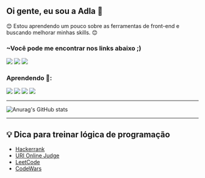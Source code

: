 ## Oi gente, eu sou a Adla 👋

:blush: Estou aprendendo um pouco sobre as ferramentas de front-end e buscando melhorar minhas skills. :blush:

### ~Você pode me encontrar nos links abaixo ;)

[<img src="https://img.shields.io/badge/linkedin-%230077B5.svg?&style=for-the-badge&logo=linkedin&logoColor=white" />](https://www.linkedin.com/in/adlagomes/) [<img src = "https://img.shields.io/badge/instagram-%23E4405F.svg?&style=for-the-badge&logo=instagram&logoColor=white">](https://www.instagram.com/adla.artist/) <img src="https://img.shields.io/badge/adlagomes@gmail.com-D14836?style=for-the-badge&logo=gmail&logoColor=white" />

### Aprendendo :open_book::
![](https://img.shields.io/badge/HTML5-E34F26?style=for-the-badge&logo=html5&logoColor=white) ![](https://img.shields.io/badge/CSS3-1572B6?style=for-the-badge&logo=css3&logoColor=white) ![](https://img.shields.io/badge/JavaScript-F7DF1E?style=for-the-badge&logo=javascript&logoColor=black) ![](https://camo.githubusercontent.com/4e4a3b5c3e9c00501ec866e2f2466c5a6032f838aca5f2cf3b14450e39e8a2f0/68747470733a2f2f696d672e736869656c64732e696f2f62616467652f72656163742532302d2532333230323332612e7376673f267374796c653d666f722d7468652d6261646765266c6f676f3d7265616374266c6f676f436f6c6f723d253233363144414642)
<hr>

![Anurag's GitHub stats](https://github-readme-stats.vercel.app/api?username=adlagomes&theme=radical&show_icons=true)

<hr>

## 💡 Dica para treinar lógica de programação

- [Hackerrank](https://www.hackerrank.com/)
- [URI Online Judge](https://www.urionlinejudge.com.br/judge/en/login)
- [LeetCode](https://leetcode.com/)
- [CodeWars](https://www.codewars.com/)



<!--
**adlagomes/adlagomes** is a ✨ _special_ ✨ repository because its `README.md` (this file) appears on your GitHub profile.

Here are some ideas to get you started:

- 🔭 I’m currently working on ...
- 🌱 I’m currently learning ...
- 👯 I’m looking to collaborate on ...
- 🤔 I’m looking for help with ...
- 💬 Ask me about ...
- 📫 How to reach me: ...
- 😄 Pronouns: ...
- ⚡ Fun fact: ...
-->

